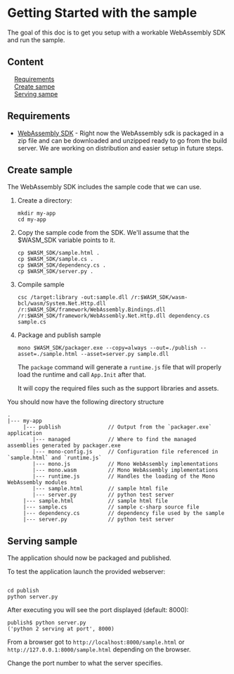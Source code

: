 # Getting Started with the sample

The goal of this doc is to get you setup with a workable WebAssembly SDK and run the sample.  

## Content

&nbsp;&nbsp;&nbsp;&nbsp;[Requirements](#requirements)  
&nbsp;&nbsp;&nbsp;&nbsp;[Create sampe](#create-sample)  
&nbsp;&nbsp;&nbsp;&nbsp;[Serving sampe](#serving-sample)  
  

## Requirements

- [WebAssembly SDK](./obtain-wasm-sdk.md) - Right now the WebAssembly sdk is packaged in a zip file and can be downloaded and unzipped ready to go from the build server.  We are working on distribution and easier setup in future steps.

## Create sample

The WebAssembly SDK includes the sample code that we can use.

1. Create a directory:

    ```
    mkdir my-app
    cd my-app
    ```

1. Copy the sample code from the SDK. We'll assume that the $WASM_SDK variable points to it.

    ```
    cp $WASM_SDK/sample.html .
    cp $WASM_SDK/sample.cs .
    cp $WASM_SDK/dependency.cs .
    cp $WASM_SDK/server.py .
    ```

1.  Compile sample

    ```
    csc /target:library -out:sample.dll /r:$WASM_SDK/wasm-bcl/wasm/System.Net.Http.dll /r:$WASM_SDK/framework/WebAssembly.Bindings.dll /r:$WASM_SDK/framework/WebAssembly.Net.Http.dll dependency.cs sample.cs
    ```

1. Package and publish sample 

    ```
    mono $WASM_SDK/packager.exe --copy=always --out=./publish --asset=./sample.html --asset=server.py sample.dll
    ```

    The `package` command will generate a `runtime.js` file that will properly load the runtime and call `App.Init` after that.
    
    It will copy the required files such as the support libraries and assets.


You should now have the following directory structure

```
.
|--- my-app                           
     |--- publish               // Output from the `packager.exe` application 
        |--- managed            // Where to find the managed assemblies generated by packager.exe
        |--- mono-config.js     // Configuration file referenced in `sample.html` and `runtime.js`
        |--- mono.js            // Mono WebAssembly implementations
        |--- mono.wasm          // Mono WebAssembly implementations
        |--- runtime.js         // Handles the loading of the Mono WebAssembly modules
        |--- sample.html        // sample html file
        |--- server.py          // python test server
     |--- sample.html           // sample html file
     |--- sample.cs             // sample c-sharp source file
     |--- dependency.cs         // dependency file used by the sample
     |--- server.py             // python test server
```

## Serving sample

The application should now be packaged and published.

To test the application launch the provided webserver:

```

cd publish
python server.py

```

After executing you will see the port displayed (default: 8000):

```
publish$ python server.py
('python 2 serving at port', 8000)
```

From a browser got to `http://localhost:8000/sample.html` or `http://127.0.0.1:8000/sample.html` depending on the browser.  

Change the port number to what the server specifies.  



